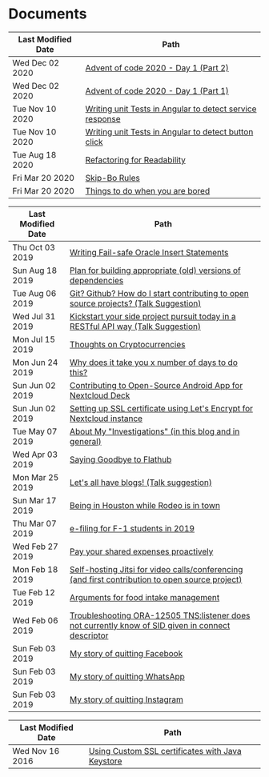 # Documents

Last Modified Date|Path
-|-
Wed Dec 02 2020|[Advent of code 2020 - Day 1 (Part 2)](advent-of-code-2020-day-1-part-2.md)
Wed Dec 02 2020|[Advent of code 2020 - Day 1 (Part 1)](advent-of-code-2020-day-1-part-1.md)
Tue Nov 10 2020|[Writing unit Tests in Angular to detect service response](writing-focussed-unit-tests-angular.md)
Tue Nov 10 2020|[Writing unit Tests in Angular to detect button click](writing-unit-tests-for-ui-events-angular.md)
Tue Aug 18 2020|[Refactoring for Readability](refactoring-for-readability.md)
Fri Mar 20 2020|[Skip-Bo Rules](skip-bo-rules.md)
Fri Mar 20 2020|[Things to do when you are bored](things-to-do-when-you-are-bored.md)

Last Modified Date|Path
-|-
Thu Oct 03 2019|[Writing Fail-safe Oracle Insert Statements](writing-fail-safe-oracle-insert-statements.md)
Sun Aug 18 2019|[Plan for building appropriate (old) versions of dependencies](plan-for-building-appropriate-old-versions-of-dependencies.md)
Tue Aug 06 2019|[Git? Github? How do I start contributing to open source projects? (Talk Suggestion)](intro-to-git-and-contributing-to-open-source.md )
Wed Jul 31 2019|[Kickstart your side project pursuit today in a RESTful API way (Talk Suggestion)](kickstart-your-side-project-in-a-restful-way-talk-suggestion.md)
Mon Jul 15 2019|[Thoughts on Cryptocurrencies](thoughts-on-cryptocurrencies.md)
Mon Jun 24 2019|[Why does it take you x number of days to do this?](why-does-it-take-3-days-to-develop-an-api-endpoint.md)
Sun Jun 02 2019|[Contributing to Open-Source Android App for Nextcloud Deck](contributing-to-open-source-android-app-for-nextcloud-deck.md)
Sun Jun 02 2019|[Setting up SSL certificate using Let's Encrypt for Nextcloud instance](setting-up-letsencrypt-ssl-for-nextcloud.md)
Tue May 07 2019|[About My "Investigations" (in this blog and in general)](about-my-investigations-in-this-blog-and-in-general.md)
Wed Apr 03 2019|[Saying Goodbye to Flathub](saying-goodbye-to-flathub.md)
Mon Mar 25 2019|[Let's all have blogs! (Talk suggestion)](lets-all-have-blogs-talk-suggestion.md)
Sun Mar 17 2019|[Being in Houston while Rodeo is in town](being-in-houston-while-rodeo-is-in-town.md)
Thu Mar 07 2019|[e-filing for F-1 students in 2019](e-filing-for-f-1-students-in-2019.md)
Wed Feb 27 2019|[Pay your shared expenses proactively](pay-your-shared-expenses-proactively.md)
Mon Feb 18 2019|[Self-hosting Jitsi for video calls/conferencing (and first contribution to open source project)](self-hosting-jitsi-for-video-calls-conferencing-and-first-contribution.md )
Tue Feb 12 2019|[Arguments for food intake management](arguments-for-food-intake-management.md)
Wed Feb 06 2019|[Troubleshooting ORA-12505 TNS:listener does not currently know of SID given in connect descriptor](troubleshooting-ora-12505-does-not-currently-know-of-sid-given-mule-4.md)
Sun Feb 03 2019|[My story of quitting Facebook](my-story-of-quitting-facebook.md)
Sun Feb 03 2019|[My story of quitting WhatsApp](my-story-of-quitting-whatsapp.md)
Sun Feb 03 2019|[My story of quitting Instagram](my-story-of-quitting-instagram.md)

Last Modified Date|Path
-|-
Wed Nov 16 2016|[Using Custom SSL certificates with Java Keystore](using-custom-certs-with-java-keystore-in-2016-jdk7.md)
